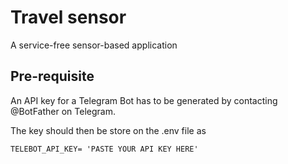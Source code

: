 # Travel sensor

A service-free sensor-based application

## Pre-requisite
An API key for a Telegram Bot has to be generated by contacting @BotFather on Telegram.

The key should then be store on the .env file as
```
TELEBOT_API_KEY= 'PASTE YOUR API KEY HERE'
```
